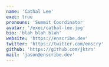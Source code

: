 ```yaml
---
name: 'Cathal Lee'
exec: true
pronouns: 'Summit Coordinator'
avatar: '/exec/cathal-lee.jpg'
bio: 'blah blah blah'
website: 'https://enscribe.dev'
twitter: 'https://twitter.com/enscry'
github: 'https://github.com/jktrn'
mail: 'jason@enscribe.dev'
---
```

